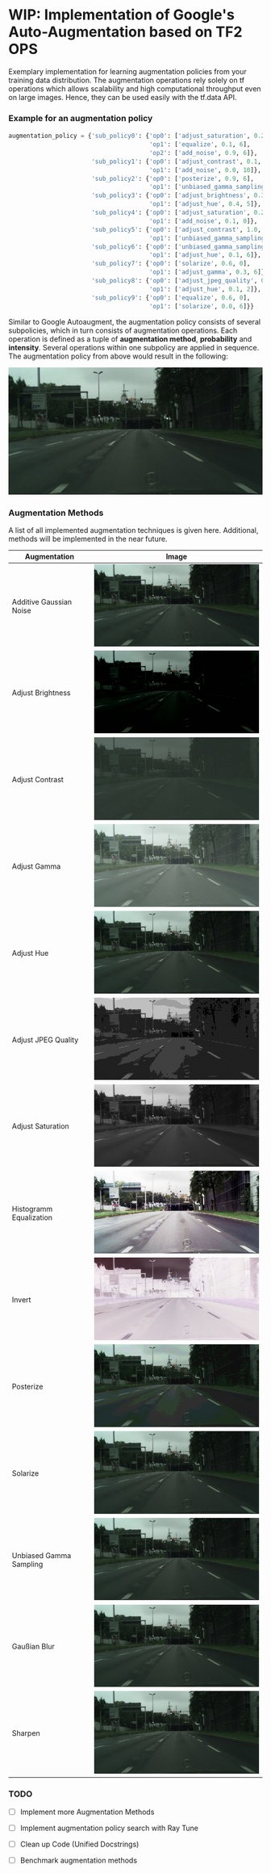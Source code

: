 # WIP: Implementation of Google's Auto-Augmentation based on TF2 OPS

Exemplary implementation for learning augmentation policies from your training data distribution. The augmentation operations 
rely solely on tf operations which allows scalability and high computational throughput even on large images. Hence, they
can be used easily with the tf.data API.


### Example for an augmentation policy
```python
augmentation_policy = {'sub_policy0': {'op0': ['adjust_saturation', 0.2, 2],
                                       'op1': ['equalize', 0.1, 6],
                                       'op2': ['add_noise', 0.9, 6]},
                       'sub_policy1': {'op0': ['adjust_contrast', 0.1, 7],
                                       'op1': ['add_noise', 0.0, 10]},
                       'sub_policy2': {'op0': ['posterize', 0.9, 6],
                                       'op1': ['unbiased_gamma_sampling', 0.5, 1]},
                       'sub_policy3': {'op0': ['adjust_brightness', 0.3, 1],
                                       'op1': ['adjust_hue', 0.4, 5]},
                       'sub_policy4': {'op0': ['adjust_saturation', 0.2, 9],
                                       'op1': ['add_noise', 0.1, 0]},
                       'sub_policy5': {'op0': ['adjust_contrast', 1.0, 1],
                                       'op1': ['unbiased_gamma_sampling', 0.4, 9]},
                       'sub_policy6': {'op0': ['unbiased_gamma_sampling', 0.3, 0],
                                       'op1': ['adjust_hue', 0.1, 6]},
                       'sub_policy7': {'op0': ['solarize', 0.6, 0],
                                       'op1': ['adjust_gamma', 0.3, 6]},
                       'sub_policy8': {'op0': ['adjust_jpeg_quality', 0.7, 10],
                                       'op1': ['adjust_hue', 0.1, 2]},
                       'sub_policy9': {'op0': ['equalize', 0.6, 0],
                                       'op1': ['solarize', 0.0, 6]}}
```
Similar to Google Autoaugment, the augmentation policy consists of several subpolicies, which in turn consists of 
augmentation operations. Each operation is defined as a tuple of **augmentation method**, 
**probability** and **intensity**. Several operations within one subpolicy are applied in sequence. 
The augmentation policy from above would result in the following:
 
![](assets/augmentation_policy.gif)

### Augmentation Methods
A list of all implemented augmentation techniques is given here. Additional, methods will be implemented in the near 
future.

| Augmentation   |      Image      |
|----------|:-------------:|
| Additive Gaussian Noise | ![](assets/add_noise.gif) |
| Adjust Brightness | ![](assets/adjust_brightness.gif) |
| Adjust Contrast | ![](assets/adjust_contrast.gif) |
| Adjust Gamma | ![](assets/adjust_gamma.gif) |
| Adjust Hue | ![](assets/adjust_hue.gif) |
| Adjust JPEG Quality | ![](assets/adjust_jpeg_quality.gif) |
| Adjust Saturation | ![](assets/adjust_saturation.gif) |
| Histogramm Equalization | ![](assets/equalize.gif) |
| Invert | ![](assets/invert.gif) |
| Posterize | ![](assets/posterize.gif) |
| Solarize | ![](assets/solarize.gif) |
| Unbiased Gamma Sampling | ![](assets/unbiased_gamma_sampling.gif) |
| Gaußian Blur | ![](assets/gaussian_blur.gif) |
| Sharpen | ![](assets/sharpen.gif) |


### TODO
- [ ] Implement more Augmentation Methods
- [ ] Implement augmentation policy search with Ray Tune
- [ ] Clean up Code (Unified Docstrings)
- [ ] Benchmark augmentation methods
 

